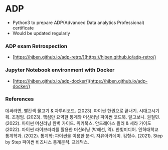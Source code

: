 # ADP
- Python3 to prepare ADP(Advanced Data analytics Professional) certificate
- Would be updated regularly

### ADP exam Retrospection
- [https://hjben.github.io/adp-retro/](https://hjben.github.io/adp-retro/)

### Jupyter Notebook environment with Docker
- [https://hjben.github.io/adp-docker/](https://hjben.github.io/adp-docker/)

### References
데싸라면, 빨간색 물고기 & 자투리코드. (2023). 파이썬 한권으로 끝내기. 시대고시기획.
조정임. (2023). 핵심만 요약한 통계와 머신러닝 파이썬 코드북. 알고보니.
권철민. (2022). 파이썬 머신러닝 완벽 가이드. 위키북스.
안드레아스 뮐러 & 세라 가이도 (2022). 파이썬 라이브러리를 활용한 머신러닝 (박해선, 역). 한빛미디어.
인하대학교 통계학과. (2022). 통계학: 파이썬을 이용한 분석. 자유아카데미.
김형수. (2021). Step by Step 파이썬 비즈니스 통계분석. 프레딕스.
